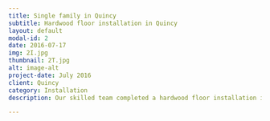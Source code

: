 ```yaml
---
title: Single family in Quincy
subtitle: Hardwood floor installation in Quincy
layout: default
modal-id: 2
date: 2016-07-17
img: 2I.jpg
thumbnail: 2T.jpg
alt: image-alt
project-date: July 2016
client: Quincy
category: Installation
description: Our skilled team completed a hardwood floor installation in a Quincy home, delivering a flawless and elegant finish. From selecting premium materials to precise fitting and finishing, we enhanced the home's aesthetic appeal and durability, ensuring a warm and inviting atmosphere..

---
```

